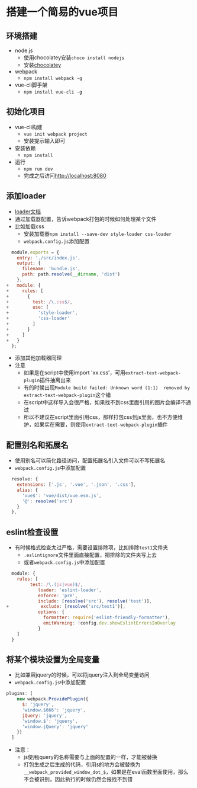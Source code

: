 # 搭建一个简易的vue项目

## 环境搭建

- node.js
  - 使用chocolatey安装`choco install nodejs`
  - 安装[chocolatey](https://chocolatey.org/install)
- webpack
  - `npm install webpack -g`
- vue-cli脚手架
  - `npm install vue-cli -g`

## 初始化项目

- vue-cli构建
  - `vue init webpack project`
  - 安装提示输入即可
- 安装依赖
  - `npm install`
- 运行
  - `npm run dev`
  - 完成之后访问[http://localhost:8080](http://localhost:8080)

## 添加loader

- [loader文档](https://webpack.docschina.org/concepts/loaders/)
- 通过加载器配置，告诉webpack打包的时候如何处理某个文件
- 比如加载css
  - 安装加载器`npm install --save-dev style-loader css-loader`
  - `webpack.config.js`添加配置

```js
  module.exports = {
    entry: './src/index.js',
    output: {
      filename: 'bundle.js',
      path: path.resolve(__dirname, 'dist')
    },
+   module: {
+     rules: [
+       {
+         test: /\.css$/,
+         use: [
+           'style-loader',
+           'css-loader'
+         ]
+       }
+     ]
+   }
  };

```

- 添加其他加载器同理
- 注意
  - 如果是在script中使用import 'xx.css'，可用`extract-text-webpack-plugin`插件抽离出来
  - 有的时候出现`Module build failed: Unknown word (1:1)  removed by extract-text-webpack-plugin`这个错
  - 在script中这样导入会很严格，如果找不到css里面引用的图片会编译不通过
  - 所以不建议在script里面引用css，那样打包css到js里面，也不方便维护，如果实在需要，则使用`extract-text-webpack-plugin`插件

## 配置别名和拓展名

- 使用别名可以简化路径访问，配置拓展名引入文件可以不写拓展名
- `webpack.config.js`中添加配置

```js
  resolve: {
    extensions: ['.js', '.vue', '.json', '.css'],
    alias: {
      'vue$': 'vue/dist/vue.esm.js',
      '@': resolve('src')
    }
  },
```

## eslint检查设置

- 有时候格式检查太过严格，需要设置排除项，比如排除`test1`文件夹
  - `.eslintignore`文件里面直接配置，把排除的文件夹写上去
  - 或者`webpack.config.js`中添加配置

```js
  module: {
    rules: [
         test: /\.(js|vue)$/,
            loader: 'eslint-loader',
            enforce: 'pre',
            include: [resolve('src'), resolve('test')],
+            exclude: [resolve('src/test1')],
            options: {
              formatter: require('eslint-friendly-formatter'),
              emitWarning: !config.dev.showEslintErrorsInOverlay
            }
    ]
  }
```

## 将某个模块设置为全局变量

- 比如兼容jquery的时候，可以将jquery注入到全局变量访问
- `webpack.config.js`中添加配置

```js
plugins: [
    new webpack.ProvidePlugin({
      $: 'jquery',
      'window.$666': 'jquery',
      jQuery: 'jquery',
      'window.$': 'jquery',
      'window.jQuery': 'jquery'
    })
  ]
```

- 注意：
  - js使用jquery的名称需要与上面的配置的一样，才能被替换
  - 打包生成之后生成的代码，引用`$`的地方会被替换为`__webpack_provided_window_dot_$`，如果是在eval函数里面使用，那么不会被识别，因此执行的时候仍然会报找不到错